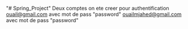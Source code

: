 "# Spring_Project" 
Deux comptes on ete creer pour authentification
ouail@gmail.com avec mot de pass "password"
ouailmjahed@gmail.com avec mot de pass "password"